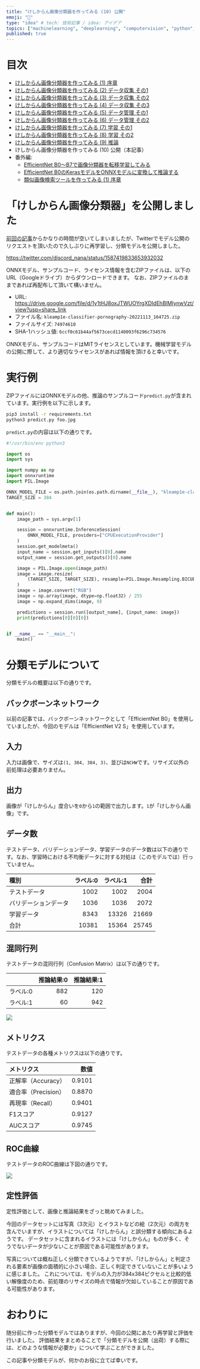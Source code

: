 ```yaml
---
title: "けしからん画像分類器を作ってみる (10) 公開"
emoji: "👙"
type: "idea" # tech: 技術記事 / idea: アイデア
topics: ["machinelearning", "deeplearning", "computervision", "python", "keras"]
published: true
---
```


# 目次

* [けしからん画像分類器を作ってみる (1) 序章](202102-pornography-classifier-1)
* [けしからん画像分類器を作ってみる (2) データ収集 その1](202102-pornography-classifier-2)
* [けしからん画像分類器を作ってみる (3) データ収集 その2](202102-pornography-classifier-3)
* [けしからん画像分類器を作ってみる (4) データ収集 その3](202103-pornography-classifier-4)
* [けしからん画像分類器を作ってみる (5) データ管理 その1](202103-pornography-classifier-5)
* [けしからん画像分類器を作ってみる (6) データ管理 その2](202103-pornography-classifier-6)
* [けしからん画像分類器を作ってみる (7) 学習 その1](202104-pornography-classifier-7)
* [けしからん画像分類器を作ってみる (8) 学習 その2](202104-pornography-classifier-8)
* [けしからん画像分類器を作ってみる (9) 推論](202104-pornography-classifier-9)
* けしからん画像分類器を作ってみる (10) 公開（本記事）
* 番外編:
    * [EfficientNet B0〜B7で画像分類器を転移学習してみる](202104-efficientnet)
    * [EfficientNet B0のKerasモデルをONNXモデルに変換して推論する](202104-keras-onnx)
    * [類似画像検索ツールを作ってみる (1) 序章](202105-similar-search-1)

# 「けしからん画像分類器」を公開しました

[前回の記事](202104-pornography-classifier-9)からかなりの時間が空いてしまいましたが、Twitterでモデル公開のリクエストを頂いたので久しぶりに再学習し、分類モデルを公開しました。

https://twitter.com/discord_nana/status/1587419833653932032

ONNXモデル、サンプルコード、ライセンス情報を含むZIPファイルは、以下のURL（Googleドライブ）からダウンロードできます。
なお、ZIPファイルのままであれば再配布して頂いて構いません。

* URL: https://drive.google.com/file/d/1y1tHJ8oxJTWUOYrgXDIdEhBlMIynwVzt/view?usp=share_link
* ファイル名: `kleamp1e-classifier-pornography-20221113_164725.zip`
* ファイルサイズ: `74974610`
* SHA-1ハッシュ値: `6ccf0c61b44af5673cecd1140093f6296c734576`

ONNXモデル、サンプルコードはMITライセンスとしています。機械学習モデルの公開に際して、より適切なライセンスがあれば情報を頂けると幸いです。

# 実行例

ZIPファイルにはONNXモデルの他、推論のサンプルコード`predict.py`が含まれています。実行例を以下に示します。

```sh
pip3 install -r requirements.txt
python3 predict.py foo.jpg
```

`predict.py`の内容は以下の通りです。

```py:predict.py
#!/usr/bin/env python3

import os
import sys

import numpy as np
import onnxruntime
import PIL.Image

ONNX_MODEL_FILE = os.path.join(os.path.dirname(__file__), "kleamp1e-classifier-pornography-20221113_164725.onnx")
TARGET_SIZE = 384


def main():
    image_path = sys.argv[1]

    session = onnxruntime.InferenceSession(
        ONNX_MODEL_FILE, providers=["CPUExecutionProvider"]
    )
    session.get_modelmeta()
    input_name = session.get_inputs()[0].name
    output_name = session.get_outputs()[0].name

    image = PIL.Image.open(image_path)
    image = image.resize(
        (TARGET_SIZE, TARGET_SIZE), resample=PIL.Image.Resampling.BICUBIC
    )
    image = image.convert("RGB")
    image = np.array(image, dtype=np.float32) / 255
    image = np.expand_dims(image, 0)

    predictions = session.run([output_name], {input_name: image})
    print(predictions[0][0][0])


if __name__ == "__main__":
    main()
```

# 分類モデルについて

分類モデルの概要は以下の通りです。

## バックボーンネットワーク

以前の記事では、バックボーンネットワークとして「EfficientNet B0」を使用していましたが、今回のモデルは「EfficientNet V2 S」を使用しています。

## 入力

入力は画像で、サイズは`(1, 384, 384, 3)`、並びは`NCHW`です。リサイズ以外の前処理は必要ありません。

## 出力

画像が「けしからん」度合いを`0`から`1`の範囲で出力します。`1`が「けしからん画像」です。

## データ数

テストデータ、バリデーションデータ、学習データのデータ数は以下の通りです。なお、学習時における不均衡データに対する対処は（このモデルでは）行っていません。

| 種別 | ラベル:0 | ラベル:1 | 合計 |
|:---|---:|---:|---:|
| テストデータ | 1002 | 1002 | 2004 |
| バリデーションデータ | 1036 | 1036 | 2072 |
| 学習データ | 8343 | 13326 | 21669 |
| 合計 | 10381 | 15364 | 25745 |

## 混同行列

テストデータの混同行列（Confusion Matrix）は以下の通りです。

|         | 推論結果:0 | 推論結果:1 |
|:---|---:|---:|
| ラベル:0 | 882 | 120 |
| ラベル:1 |  60 | 942 |

![](https://storage.googleapis.com/zenn-user-upload/33b42623f4b0-20221116.png)

## メトリクス

テストデータの各種メトリクスは以下の通りです。

| メトリクス | 数値 |
|:---|---:|
| 正解率（Accuracy） | 0.9101 |
| 適合率（Precision） | 0.8870 |
| 再現率（Recall） | 0.9401 |
| F1スコア | 0.9127 |
| AUCスコア | 0.9745 |

## ROC曲線

テストデータのROC曲線は下図の通りです。

![](https://storage.googleapis.com/zenn-user-upload/b42bbb579ed3-20221116.png)

## 定性評価

定性評価として、画像と推論結果をざっと眺めてみました。

今回のデータセットには写真（3次元）とイラストなどの絵（2次元）の両方を含んでいますが、イラストについては「けしからん」と誤分類する傾向にあるようです。
データセットに含まれるイラストには「けしからん」ものが多く、そうでないデータが少ないことが原因である可能性があります。

写真については概ね正しく分類できているようですが、「けしからん」と判定される要素が画像の面積的に小さい場合、正しく判定できていないことが多いように感じました。
これについては、モデルの入力が384x384ピクセルと比較的低い解像度のため、前処理のリサイズの時点で情報が欠如していることが原因である可能性があります。

# おわりに

随分前に作った分類モデルではありますが、今回の公開にあたり再学習と評価を行いました。
評価結果をまとめることで「分類モデルを公開（出荷）する際には、どのような情報が必要か」について学ぶことができました。

この記事や分類モデルが、何かのお役に立てば幸いです。
